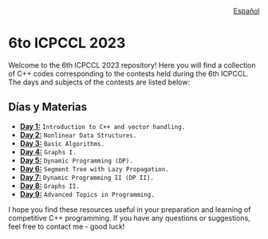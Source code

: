 <div align="right">
  <a href="README-es.md">Español</a>
</div>

# 6to ICPCCL 2023
Welcome to the 6th ICPCCL 2023 repository! Here you will find a collection of C++ codes corresponding to the contests held during the 6th ICPCCL. The days and subjects of the contests are listed below:

## Días y Materias

- **[Day 1:](1st%20day/README.md)** `Introduction to C++ and vector handling.`
- **[Day 2:](2nd%20day/README.md)** `Nonlinear Data Structures.`
- **[Day 3:](3rd%20day/README.md)** `Basic Algorithms.`
- **[Day 4:](4th%20day/README.md)** `Graphs I.` 
- **[Day 5:](5th%20day/README.md)** `Dynamic Programming (DP).`
- **[Day 6:](6th%20day/README.md)** `Segment Tree with Lazy Propagation.`
- **[Day 7:](7th%20day/README.md)** `Dynamic Programming II (DP II).`
- **[Day 8:](8th%20day/README.md)** `Graphs II.`
- **[Day 9:](9th%20day/README.md)** `Advanced Topics in Programming.`

I hope you find these resources useful in your preparation and learning of competitive C++ programming. If you have any questions or suggestions, feel free to contact me - good luck!